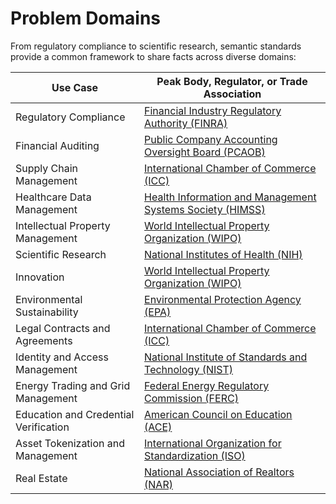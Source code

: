 # Problem Domains

From regulatory compliance to scientific research, semantic standards provide a common framework to share facts across diverse domains:


| Use Case | Peak Body, Regulator, or Trade Association |
|----------|-----------------------------------------|
| Regulatory Compliance | [Financial Industry Regulatory Authority (FINRA)](https://www.finra.org/) |
| Financial Auditing | [Public Company Accounting Oversight Board (PCAOB)](https://www.pcaobus.org/) |
| Supply Chain Management | [International Chamber of Commerce (ICC)](https://iccwbo.org/) |
| Healthcare Data Management | [Health Information and Management Systems Society (HIMSS)](https://www.himss.org/) |
| Intellectual Property Management | [World Intellectual Property Organization (WIPO)](https://www.wipo.int/) |
| Scientific Research | [National Institutes of Health (NIH)](https://www.nih.gov/) |
| Innovation | [World Intellectual Property Organization (WIPO)](https://www.wipo.int/) |
| Environmental Sustainability | [Environmental Protection Agency (EPA)](https://www.epa.gov/) |
| Legal Contracts and Agreements | [International Chamber of Commerce (ICC)](https://iccwbo.org/) |
| Identity and Access Management | [National Institute of Standards and Technology (NIST)](https://www.nist.gov/) |
| Energy Trading and Grid Management | [Federal Energy Regulatory Commission (FERC)](https://www.ferc.gov/) |
| Education and Credential Verification | [American Council on Education (ACE)](https://www.acenet.edu/) |
| Asset Tokenization and Management | [International Organization for Standardization (ISO)](https://www.iso.org/) |
| Real Estate | [National Association of Realtors (NAR)](https://www.nar.realtor/) |